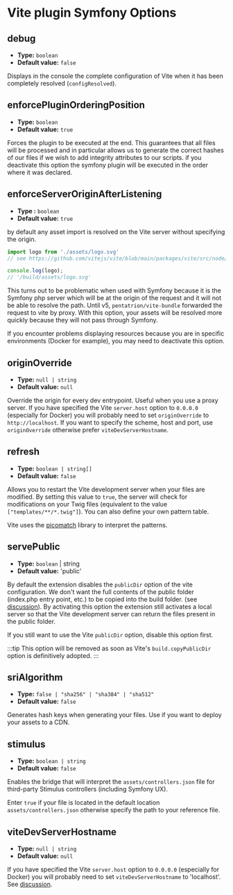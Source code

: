 # Vite plugin Symfony Options

## debug

- **Type:** `boolean`
- **Default value:** `false`

Displays in the console the complete configuration of Vite when it has been completely resolved (`configResolved`).


## enforcePluginOrderingPosition

- **Type:** `boolean`
- **Default value:** `true`

Forces the plugin to be executed at the end. This guarantees that all files will be processed and in particular allows us to generate the correct hashes of our files if we wish to add integrity attributes to our scripts. if you deactivate this option the symfony plugin will be executed in the order where it was declared.


## enforceServerOriginAfterListening

- **Type :** `boolean`
- **Default value:** `true`

by default any asset import is resolved on the Vite server without specifying the origin.

```js
import logo from './assets/logo.svg'
// see https://github.com/vitejs/vite/blob/main/packages/vite/src/node/plugins/asset.ts#L289

console.log(logo);
// '/build/assets/logo.svg'
```
This turns out to be problematic when used with Symfony because it is the Symfony php server which will be at the origin of the request and it will not be able to resolve the path. Until v5, `pentatrion/vite-bundle` forwarded the request to vite by proxy. With this option, your assets will be resolved more quickly because they will not pass through Symfony.

If you encounter problems displaying resources because you are in specific environments (Docker for example), you may need to deactivate this option.


## originOverride

- **Type:** `null | string`
- **Default value:** `null`

Override the origin for every dev entrypoint. Useful when you use a proxy server. If you have specified the Vite `server.host` option to `0.0.0.0` (especially for Docker) you will probably need to set `originOverride` to `http://localhost`. If you want to specify the scheme, host and port, use `originOverride` otherwise prefer `viteDevServerHostname`.

## refresh

- **Type:** `boolean | string[]`
- **Default value:** `false`

Allows you to restart the Vite development server when your files are modified. By setting this value to `true`, the server will check for modifications on your Twig files (equivalent to the value `["templates/**/*.twig"]`). You can also define your own pattern table.

Vite uses the [picomatch](https://github.com/micromatch/picomatch) library to interpret the patterns.

## servePublic

- **Type:** `boolean` | string
- **Default value:** 'public'

By default the extension disables the `publicDir` option of the vite configuration. We don't want the full contents of the public folder (index.php entry point, etc.) to be copied into the build folder. (see [discussion](https://github.com/lhapaipai/vite-bundle/issues/17)). By activating this option the extension still activates a local server so that the Vite development server can return the files present in the public folder.

If you still want to use the Vite `publicDir` option, disable this option first.

:::tip
This option will be removed as soon as Vite's `build.copyPublicDir` option is definitively adopted.
:::


## sriAlgorithm

- **Type:** `false | "sha256" | "sha384" | "sha512"`
- **Default value:** `false`

Generates hash keys when generating your files. Use if you want to deploy your assets to a CDN.


## stimulus

- **Type:** `boolean | string`
- **Default value:** `false`

Enables the bridge that will interpret the `assets/controllers.json` file for third-party Stimulus controllers (including Symfony UX).

Enter `true` if your file is located in the default location `assets/controllers.json` otherwise specify the path to your reference file.


## viteDevServerHostname

- **Type:** `null | string`
- **Default value:** `null`

If you have specified the Vite `server.host` option to `0.0.0.0` (especially for Docker) you will probably need to set `viteDevServerHostname` to 'localhost'. See [discussion](https://github.com/lhapaipai/vite-bundle/issues/26).
